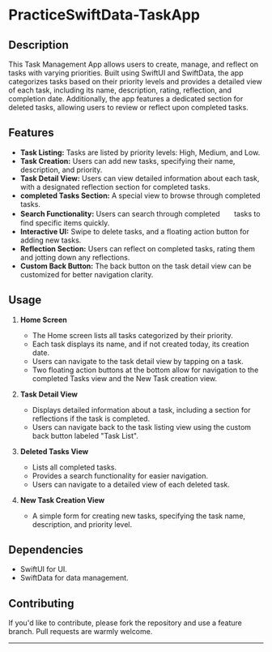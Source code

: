 # PracticeSwiftData-TaskApp

## Description

This Task Management App allows users to create, manage, and reflect on tasks with varying priorities. Built using SwiftUI and SwiftData, the app categorizes tasks based on their priority levels and provides a detailed view of each task, including its name, description, rating, reflection, and completion date. Additionally, the app features a dedicated section for deleted tasks, allowing users to review or reflect upon completed tasks.

## Features

- **Task Listing:** Tasks are listed by priority levels: High, Medium, and Low.
- **Task Creation:** Users can add new tasks, specifying their name, description, and priority.
- **Task Detail View:** Users can view detailed information about each task, with a designated reflection section for completed tasks.
- **completed Tasks Section:** A special view to browse through completed tasks.
- **Search Functionality:** Users can search through completed　　tasks to find specific items quickly.
- **Interactive UI:** Swipe to delete tasks, and a floating action button for adding new tasks.
- **Reflection Section:** Users can reflect on completed tasks, rating them and jotting down any reflections.
- **Custom Back Button:** The back button on the task detail view can be customized for better navigation clarity.

## Usage

1. **Home Screen**
   - The Home screen lists all tasks categorized by their priority.
   - Each task displays its name, and if not created today, its creation date.
   - Users can navigate to the task detail view by tapping on a task.
   - Two floating action buttons at the bottom allow for navigation to the completed Tasks view and the New Task creation view.

2. **Task Detail View**
   - Displays detailed information about a task, including a section for reflections if the task is completed.
   - Users can navigate back to the task listing view using the custom back button labeled "Task List".

3. **Deleted Tasks View**
   - Lists all completed tasks.
   - Provides a search functionality for easier navigation.
   - Users can navigate to a detailed view of each deleted task.

4. **New Task Creation View**
   - A simple form for creating new tasks, specifying the task name, description, and priority level.

## Dependencies

- SwiftUI for UI.
- SwiftData for data management.

## Contributing

If you'd like to contribute, please fork the repository and use a feature branch. Pull requests are warmly welcome.

---
